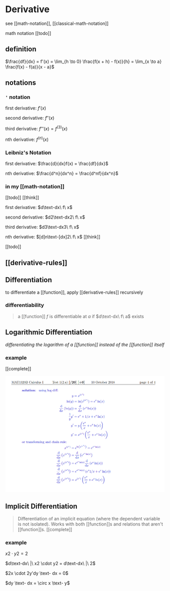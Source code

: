 # Derivative

see [[math-notation]], [[classical-math-notation]]

math notation [[todo]]

## definition

$\frac{df}{dx} = f'(x) = \lim_{h \to 0} \frac{f(x + h) - f(x)}{h} = \lim_{x \to a} \frac{f(x) - f(a)}{x - a}$

## notations

### `'` notation

first derivative: $f'(x)$

second derivative: $f''(x)$

third derivative: $f'''(x) = f^{(3)}(x)$

nth derivative: $f^{(n)}(x)$

### Leibniz's Notation

first derivative: $\frac{d}{dx}f(x) = \frac{df}{dx}$

nth derivative: $\frac{d^n}{dx^n} = \frac{d^nf}{dx^n}$

### in my [[math-notation]]

[[todo]] [[think]]

first derivative: $d\text-dx\ f\ x$

second derivative: $d2\text-dx2\ f\ x$

third derivative: $d3\text-dx3\ f\ x$

nth derivative: $[d]n\text-[dx]2\ f\ x$ [[think]]

[[todo]]

## [[derivative-rules]]

## Differentiation

to differentiate a [[function]], apply [[derivative-rules]] recursively

### differentiability

> a [[function]] $f$ is differentiable at $a$ if $d\text-dx\ f\ a$ exists

## Logarithmic Differentiation

_differentiating the logarithm of a [[function]] instead of the [[function]] itself_

### example

[[complete]]

![](2022-02-26-01-22-04.png)

## Implicit Differentiation

> Differentiation of an implicit equation (where the dependent variable is not isolated). Works with both [[function]]s and relations that aren't [[function]]s. [[complete]]

### example

$x2 \cdot y2 = 2$

$d\text-dx\ |\ x2 \cdot y2 = d\text-dx\ |\ 2$

$2x \cdot 2y'dy \text- dx = 0$

$dy \text- dx = \circ x \text- y$
